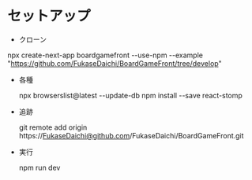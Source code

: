 # セットアップ

- クローン

npx create-next-app boardgamefront --use-npm --example "https://github.com/FukaseDaichi/BoardGameFront/tree/develop"

- 各種

  npx browserslist@latest --update-db
  npm install --save react-stomp

- 追跡

  git remote add origin https://FukaseDaichi@github.com/FukaseDaichi/BoardGameFront.git

- 実行

  npm run dev
